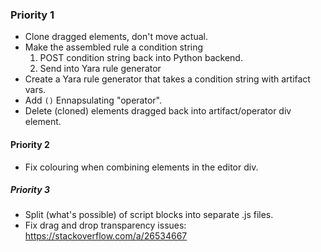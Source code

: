 ### Priority 1
* Clone dragged elements, don't move actual.
* Make the assembled rule a condition string
    1. POST condition string back into Python backend.
    2. Send into Yara rule generator
* Create a Yara rule generator that takes a condition string with artifact vars.
* Add `()` Ennapsulating "operator".
* Delete (cloned) elements dragged back into artifact/operator div element.

#### Priority 2
* Fix colouring when combining elements in the editor div.
##### Priority 3
* Split (what's possible) of script blocks into separate .js files.
* Fix drag and drop transparency issues: https://stackoverflow.com/a/26534667
